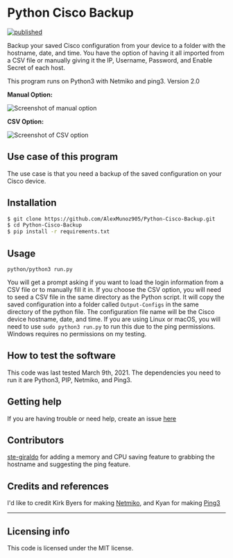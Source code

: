 # Python Cisco Backup

[![published](https://static.production.devnetcloud.com/codeexchange/assets/images/devnet-published.svg)](https://developer.cisco.com/codeexchange/github/repo/AlexMunoz905/Python-Cisco-Backup)

Backup your saved Cisco configuration from your device to a folder with the hostname, date, and time. You have the option of having it all imported from a CSV file or manually giving it the IP, Username, Password, and Enable Secret of each host.

This program runs on Python3 with Netmiko and ping3.
Version 2.0

**Manual Option:**

![Screenshot of manual option](https://i.imgur.com/7SyRGe6.png)

**CSV Option:**

![Screenshot of CSV option](https://i.imgur.com/NOuNLoB.png)

## Use case of this program

The use case is that you need a backup of the saved configuration on your Cisco device.

## Installation

```bash
$ git clone https://github.com/AlexMunoz905/Python-Cisco-Backup.git
$ cd Python-Cisco-Backup
$ pip install -r requirements.txt
```

## Usage

```python3
python/python3 run.py
```

You will get a prompt asking if you want to load the login information from a CSV file or to manually fill it in. If you choose the CSV option, you will need to seed a CSV file in the same directory as the Python script. It will copy the saved configuration into a folder called `Output-Configs` in the same directory of the python file. The configuration file name will be the Cisco device hostname, date, and time. If you are using Linux or macOS, you will need to use `sudo python3 run.py` to run this due to the ping permissions. Windows requires no permissions on my testing.

## How to test the software

This code was last tested March 9th, 2021. The dependencies you need to run it are Python3, PIP, Netmiko, and Ping3.

## Getting help

If you are having trouble or need help, create an issue [here](https://github.com/alexmunoz905/Python-Cisco-Backup/issues)

## Contributors

[ste-giraldo](https://github.com/ste-giraldo) for adding a memory and CPU saving feature to grabbing the hostname and suggesting the ping feature.

## Credits and references

I'd like to credit Kirk Byers for making [Netmiko](https://github.com/ktbyers/netmiko), and Kyan for making [Ping3](https://github.com/kyan001/ping3)

---

## Licensing info

This code is licensed under the MIT license.
